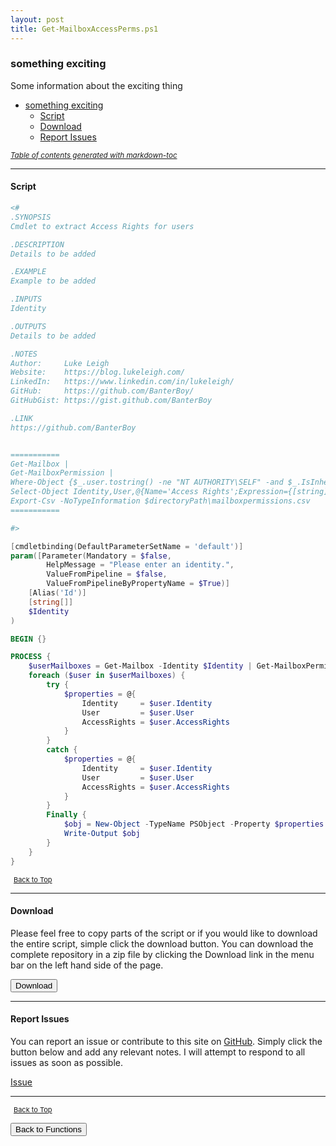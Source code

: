 ```yaml
---
layout: post
title: Get-MailboxAccessPerms.ps1
---
```


### something exciting

Some information about the exciting thing

- [something exciting](#something-exciting)
  - [Script](#script)
  - [Download](#download)
  - [Report Issues](#report-issues)

<small><i><a href='http://ecotrust-canada.github.io/markdown-toc/'>Table of contents generated with markdown-toc</a></i></small>

---

#### Script

```powershell
<#
.SYNOPSIS
Cmdlet to extract Access Rights for users

.DESCRIPTION
Details to be added

.EXAMPLE
Example to be added

.INPUTS
Identity

.OUTPUTS
Details to be added

.NOTES
Author:     Luke Leigh
Website:    https://blog.lukeleigh.com/
LinkedIn:   https://www.linkedin.com/in/lukeleigh/
GitHub:     https://github.com/BanterBoy/
GitHubGist: https://gist.github.com/BanterBoy

.LINK
https://github.com/BanterBoy


===========
Get-Mailbox |
Get-MailboxPermission |
Where-Object {$_.user.tostring() -ne "NT AUTHORITY\SELF" -and $_.IsInherited -eq $false} |
Select-Object Identity,User,@{Name='Access Rights';Expression={[string]::join(', ', $_.AccessRights)}} |
Export-Csv -NoTypeInformation $directoryPath\mailboxpermissions.csv
===========

#>

[cmdletbinding(DefaultParameterSetName = 'default')]
param([Parameter(Mandatory = $false,
        HelpMessage = "Please enter an identity.",
        ValueFromPipeline = $false,
        ValueFromPipelineByPropertyName = $True)]
    [Alias('Id')]
    [string[]]
    $Identity
)

BEGIN {}

PROCESS {
    $userMailboxes = Get-Mailbox -Identity $Identity | Get-MailboxPermission | Where-Object { $_.user.tostring() -ne "NT AUTHORITY\SELF" -and $_.IsInherited -eq $false } | Select-Object Identity, User, @{Name = 'AccessRights'; Expression = { [string]::join(', ', $_.AccessRights) } }
    foreach ($user in $userMailboxes) {
        try {
            $properties = @{
                Identity     = $user.Identity
                User         = $user.User
                AccessRights = $user.AccessRights
            }
        }
        catch {
            $properties = @{
                Identity     = $user.Identity
                User         = $user.User
                AccessRights = $user.AccessRights
            }
        }
        Finally {
            $obj = New-Object -TypeName PSObject -Property $properties
            Write-Output $obj
        }
    }
}
```

<span style="font-size:11px;"><a href="#"><i class="fas fa-caret-up" aria-hidden="true" style="color: white; margin-right:5px;"></i>Back to Top</a></span>

---

#### Download

Please feel free to copy parts of the script or if you would like to download the entire script, simple click the download button. You can download the complete repository in a zip file by clicking the Download link in the menu bar on the left hand side of the page.

<button class="btn" type="submit" onclick="window.open('/PowerShell/functions/exchange/Get-MailboxAccessPerms.ps1')">
    <i class="fa fa-cloud-download-alt">
    </i>
        Download
</button>

---

#### Report Issues

You can report an issue or contribute to this site on <a href="https://github.com/BanterBoy/scripts-blog/issues">GitHub</a>. Simply click the button below and add any relevant notes. I will attempt to respond to all issues as soon as possible.

<!-- Place this tag where you want the button to render. -->

<a class="github-button" href="https://github.com/BanterBoy/scripts-blog/issues/new?title=Get-MailboxAccessPerms.ps1&body=There is a problem with this function. Please find details below." data-show-count="true" aria-label="Issue BanterBoy/scripts-blog on GitHub">Issue</a>

---

<span style="font-size:11px;"><a href="#"><i class="fas fa-caret-up" aria-hidden="true" style="color: white; margin-right:5px;"></i>Back to Top</a></span>

<a href="/menu/_pages/functions.html">
    <button class="btn">
        <i class='fas fa-reply'>
        </i>
            Back to Functions
    </button>
</a>

[1]: http://ecotrust-canada.github.io/markdown-toc
[2]: https://github.com/googlearchive/code-prettify
